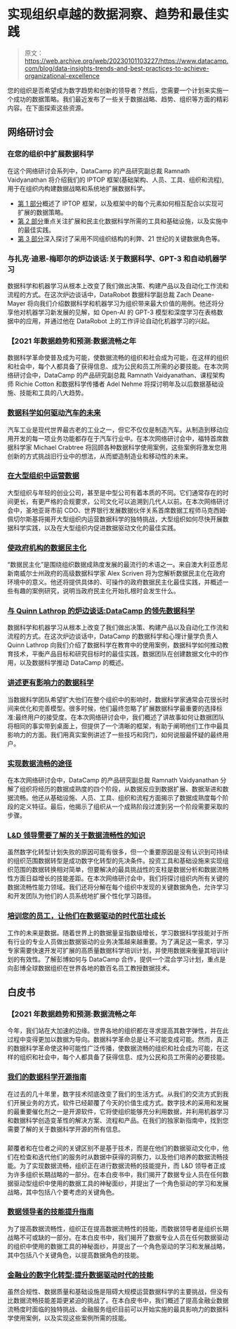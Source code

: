 # 实现组织卓越的数据洞察、趋势和最佳实践

> 原文：<https://web.archive.org/web/20230101103227/https://www.datacamp.com/blog/data-insights-trends-and-best-practices-to-achieve-organizational-excellence>

您的组织是否希望成为数字趋势和创新的领导者？然后，您需要一个计划来实施一个成功的数据策略。我们最近发布了一些关于数据战略、趋势、组织等方面的精彩内容。在下面探索这些资源。

## 网络研讨会

### 在您的组织中扩展数据科学

在这个网络研讨会系列中，DataCamp 的产品研究副总裁 Ramnath Vaidyanathan 将介绍我们的 IPTOP 框架(基础架构、人员、工具、组织和流程),用于在组织内构建数据战略和系统地扩展数据科学。

*   [第 1 部分](https://web.archive.org/web/20220808020153/https://www.datacamp.com/resources/webinars/scaling-data-science-at-your-organization-part-1)概述了 IPTOP 框架，以及框架中的每个元素如何相互配合以实现可扩展的数据策略。
*   [第 2 部分](https://web.archive.org/web/20220808020153/https://www.datacamp.com/resources/webinars/webinar-scaling-data-science-at-your-organization-pt-2)重点关注扩展和民主化数据科学所需的工具和基础设施，以及实施中的最佳实践。
*   [第 3 部分](https://web.archive.org/web/20220808020153/https://www.datacamp.com/resources/webinars/organizing-teams-data-science-at-scale)深入探讨了采用不同组织结构的利弊、21 世纪的关键数据角色等。

### 与扎克·迪恩-梅耶尔的炉边谈话:关于数据科学、GPT-3 和自动机器学习

数据科学和机器学习从根本上改变了我们做出决策、构建产品以及自动化工作流和流程的方式。在这次炉边谈话中，DataRobot 数据科学副总裁 Zach Deane-Mayer 将向我们介绍数据科学和机器学习为组织带来最大价值的用例。他还将分享他对机器学习新发展的见解，如 Open-AI 的 GPT-3 模型和深度学习在表格数据中的应用，并通过他在 DataRobot 上的工作评论自动化机器学习的兴起。

### 【2021 年数据趋势和预测:数据流畅之年

数据科学革命使普及成为可能，使数据流畅的组织和社会成为可能，在这样的组织和社会中，每个人都具备了获得信息、成为公民和员工所需的必要技能。在本次网络研讨会中，DataCamp 的产品研究副总裁 Ramnath Vaidyanathan、课程架构师 Richie Cotton 和数据科学传播者 Adel Nehme 将探讨明年及以后数据基础设施、技能和工具的八大趋势。

### [数据科学如何驱动汽车的未来](https://web.archive.org/web/20220808020153/https://www.datacamp.com/resources/webinars/data-science-is-driving-the-future-of-automotive)

汽车工业是现代世界最古老的工业之一，但它不仅仅是制造汽车。从制造到移动应用开发的每一项业务功能都存在于汽车行业中。在本次网络研讨会中，福特首席数据科学家 Michael Crabtree 将回顾各种数据科学使用案例，这些案例将激发您用创新的方式挑战旧行业中的想法，从而塑造制造业和移动性的未来。

### [在大型组织中运营数据](https://web.archive.org/web/20220808020153/https://www.datacamp.com/resources/webinars/operationalizing-data-within-large-organizations)

大型组织与年轻的创业公司，甚至是中型公司有着本质的不同。它们通常存在的时间更长，有更严格的合规要求，公司文化可以追溯到几代人以前。在本次网络研讨会中，圣地亚哥市前 CDO、世界银行发展数据伙伴关系首席数据工程师马克西姆·佩切尔斯基将揭开大型组织内运营数据科学的独特挑战，大型组织如何尽快开展数据科学实践，以及在大型组织内促进数据驱动文化的最佳实践。

### [使政府机构的数据民主化](https://web.archive.org/web/20220808020153/https://www.datacamp.com/resources/webinars/democratizing-data-in-government-agencies)

“数据民主化”是围绕组织数据成熟度发展的最流行的术语之一。来自澳大利亚悉尼新南威尔士州政府的高级数据科学家 Alex Scriven 将为您解析数据民主化在政府环境中的意义。他还将提供具体的、可操作的政府数据民主化最佳实践，并概述一些有趣的案例研究，说明当政府民主化开始扎根时会发生什么。

### [与 Quinn Lathrop 的炉边谈话:DataCamp 的领先数据科学](https://web.archive.org/web/20220808020153/https://www.datacamp.com/resources/webinars/fireside-chat-with-quinn-lathrop-leading-data-science-at-datacamp)

数据科学和机器学习从根本上改变了我们做出决策、构建产品以及自动化工作流和流程的方式。在这次炉边谈话中，DataCamp 的数据科学和心理计量学负责人 Quinn Lathrop 向我们介绍了数据科学在教育中的使用案例，数据科学如何推动教育技术，平衡产品目标和研究目标时的最佳实践，数据团队在创建数据文化中的作用，以及数据科学推动 DataCamp 的概述。

### [讲述更有影响力的数据科学](https://web.archive.org/web/20220808020153/https://www.datacamp.com/resources/webinars/storytelling-for-impactful-data-science)

当数据科学团队希望扩大他们在整个组织中的影响时，数据科学家通常会花很长时间来优化和完善模型。很多时候，他们最终忽略了扩展数据科学最重要的选择标准:最终用户的接受度。在本次网络研讨会中，我们概述了讲故事如何让数据团队将相同的事实带到桌面上，但提供了一个清晰的框架，有助于阐明他们工作中最具影响力的方面。我们用真实案例讲述了一些技巧和窍门，如何说服最怀疑的最终用户。

### [实现数据流畅的途径](https://web.archive.org/web/20220808020153/https://www.datacamp.com/resources/webinars/path-to-data-fluency)

在本次网络研讨会中，DataCamp 的产品研究副总裁 Ramnath Vaidyanathan 分解了组织将经历的数据成熟度的四个阶段，从数据反应到数据扩展、数据渐进和数据流畅。他还从基础设施、人员、工具、组织和流程方面揭示了数据成熟度每个阶段的定义特征。最后，他揭示了组织从一个成熟阶段过渡到另一个阶段需要采取的步骤。

### [L&D 领导需要了解的关于数据流畅性的知识](https://web.archive.org/web/20220808020153/https://www.datacamp.com/resources/webinars/l-and-d-leaders-data-fluency)

虽然数字化转型计划失败的原因可能有很多，但一个重要原因是没有认识到可持续的组织范围数据转型是成功数字化转型的先决条件。投资工具和基础设施来实现组织范围的数据转换相对简单，但要解决的最具挑战性的支柱是数据分析和数据流畅性方面日益增长的技能差距。在本次网络研讨会中，我们将探讨组织内所有关键的数据流畅性能力领域。我们还将分解在每个组织中发现的关键数据角色，允许学习和开发团队为他们的人员系统地扩展个性化学习路径。

### [培训您的员工，让他们在数据驱动的时代茁壮成长](https://web.archive.org/web/20220808020153/https://www.datacamp.com/resources/webinars/thrive-in-a-data-driven-age)

工作的未来是数据。随着世界上的数据量呈指数级增长，学习数据科学技能对于所有行业的专业人员做出数据驱动的业务决策越来越重要。为了满足这一需求，学习专家需要快速开发可扩展的高质量数据科学培训计划，并使用数据来衡量其培训计划的有效性。了解彭博如何与 DataCamp 合作，提供一个混合学习计划，重点是向彭博全球数据组织在世界各地的数百名员工教授数据技术。

## 白皮书

### 【2021 年数据趋势和预测:数据流畅之年

今年，我们站在大加速的边缘。世界各地的组织都在寻求提高其数字弹性，并在此过程中变得更加以数据为导向。数据科学革命总是让不可能变成可能。然而，真正的数据科学革命使这种可能性广泛传播，使数据流畅的组织和社会成为可能，在这样的组织和社会中，每个人都具备了获得信息、成为公民和员工所需的必要技能。

### [我们的数据科学开源指南](https://web.archive.org/web/20220808020153/https://www.datacamp.com/resources/whitepapers/our-guide-to-open-source-in-data-science)

在过去的几十年里，数字技术彻底改变了我们的生活方式。从我们的交流方式到我们开展业务的方式，软件已经颠覆了今天的价值生成方式。数字技术的采用和发展的最重要催化剂之一是开源软件，它将使组织能够充分利用数据，并利用机器学习和数据科学创造变革性的解决方案、流程和产品。在我们的独家新指南中，找到您需要了解的关于数据科学开源的所有信息。

### 

颠覆者和在位者之间的关键区别不是基于技术，而是在他们的数据驱动文化中，他们在检查和迭代他们的服务时从数据中获得的洞察力，以及他们培养的数据流畅技能。为了实现数据流畅，组织正在进行数据流畅的技能提升，而 L&D 领导者正成为许多组织长期战略的一部分。在本白皮书中，我们揭开了数据专业人员在任何数据驱动型组织中使用的数据工具的神秘面纱，并提出了一个角色驱动的学习和发展战略，其中包括八个要考虑的关键角色。

### [数据领导者的技能提升指南](https://web.archive.org/web/20220808020153/https://www.datacamp.com/resources/whitepapers/data-leaders-guide-to-upskilling)

为了提高数据流畅性，组织正在提高数据流畅性的技能，而数据领导者是组织长期战略不可或缺的一部分。在本白皮书中，我们揭开了数据专业人员在任何数据驱动的组织中使用的数据工具的神秘面纱，并提出了一个角色驱动的学习和发展战略，其中包括八个关键角色，以提高数据角色的技能。

### [金融业的数字化转型:提升数据驱动时代的技能](https://web.archive.org/web/20220808020153/https://www.datacamp.com/resources/whitepapers/digital-transformation-in-finance)

虽然合规性、数据质量和基础设施是阻碍大规模运营数据科学的主要挑战，但没有比数据流畅技能差距更紧迫的挑战了。在本白皮书中，我们概述了提高金融业数据流畅度时面临的独特挑战、金融服务组织目前可以开始实施的最具影响力的数据科学使用案例，以及实现这些案例所需的技能。